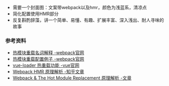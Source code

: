 - 需要一个封面图：文案带webpack以及hmr，颜色为浅蓝系，清凉点
- 简化配置使用HMR部分
- 反复斟酌辞藻，讲一个简单、易懂、有趣、扩展丰富、深入浅出、耐人寻味的故事

### 参考资料
- [热模块重载名词解释 -webpack官网](https://webpack.docschina.org/concepts/hot-module-replacement/)
- [热模块重载配置例子 -webpack官网](https://webpack.docschina.org/guides/hot-module-replacement)
- [vue-loader 热重载功能 -vue官网](https://vue-loader.vuejs.org/zh/guide/hot-reload.html)
- [Webpack HMR 原理解析 -知乎文章](https://zhuanlan.zhihu.com/p/30669007)
- [Webpack & The Hot Module Replacement 原理解析 -文章](https://medium.com/@rajaraodv/webpack-hot-module-replacement-hmr-e756a726a07)